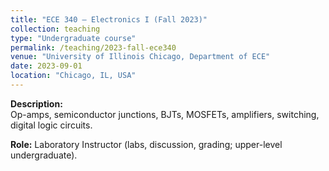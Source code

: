 ```yaml
---
title: "ECE 340 – Electronics I (Fall 2023)"
collection: teaching
type: "Undergraduate course"
permalink: /teaching/2023-fall-ece340
venue: "University of Illinois Chicago, Department of ECE"
date: 2023-09-01
location: "Chicago, IL, USA"
---
```


**Description:**  
Op-amps, semiconductor junctions, BJTs, MOSFETs, amplifiers, switching, digital logic circuits.  

**Role:** Laboratory Instructor (labs, discussion, grading; upper-level undergraduate).
